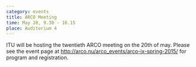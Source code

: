 ```yaml
---
category: events
title: ARCO Meeting
time: May 20, 9.30 - 16.15
place: Auditorium 4
---
```

ITU will be hosting the twentieth ARCO meeting on the 20th of may. Please see the event page at http://arco.nu/arco_events/arco-ix-spring-2015/ for program and registration.
